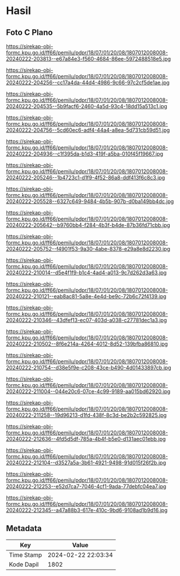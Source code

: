 # Hasil

## Foto C Plano

https://sirekap-obj-formc.kpu.go.id/ff66/pemilu/pdpr/18/07/01/20/08/1807012008008-20240222-203813--e67a84e3-f560-4684-86ee-5972488518e5.jpg

https://sirekap-obj-formc.kpu.go.id/ff66/pemilu/pdpr/18/07/01/20/08/1807012008008-20240222-204256--cc17a4da-44d4-4986-9c66-97c2cf5de1ae.jpg

https://sirekap-obj-formc.kpu.go.id/ff66/pemilu/pdpr/18/07/01/20/08/1807012008008-20240222-204535--5b9facf6-2460-4a5d-93c4-18dd15a513c1.jpg

https://sirekap-obj-formc.kpu.go.id/ff66/pemilu/pdpr/18/07/01/20/08/1807012008008-20240222-204756--5cd60ec6-adf4-44a4-a8ea-5d731cb59d51.jpg

https://sirekap-obj-formc.kpu.go.id/ff66/pemilu/pdpr/18/07/01/20/08/1807012008008-20240222-204936--c1f395da-b1d3-419f-a5ba-010f45f19667.jpg

https://sirekap-obj-formc.kpu.go.id/ff66/pemilu/pdpr/18/07/01/20/08/1807012008008-20240222-205246--1b4723c1-d1f9-4f52-86a8-ddf413f6c8c3.jpg

https://sirekap-obj-formc.kpu.go.id/ff66/pemilu/pdpr/18/07/01/20/08/1807012008008-20240222-205528--6327c649-9484-4b5b-907b-d0ba149bb4dc.jpg

https://sirekap-obj-formc.kpu.go.id/ff66/pemilu/pdpr/18/07/01/20/08/1807012008008-20240222-205642--b9760bb4-f284-4b3f-b4de-87b36fd71cbb.jpg

https://sirekap-obj-formc.kpu.go.id/ff66/pemilu/pdpr/18/07/01/20/08/1807012008008-20240222-205752--f4901f53-9a30-4abe-8378-e29a8e8d2230.jpg

https://sirekap-obj-formc.kpu.go.id/ff66/pemilu/pdpr/18/07/01/20/08/1807012008008-20240222-210014--d5e4f1f9-b1c4-4ad4-a013-9c7d262d3a63.jpg

https://sirekap-obj-formc.kpu.go.id/ff66/pemilu/pdpr/18/07/01/20/08/1807012008008-20240222-210121--eab8ac81-5a8e-4e4d-be9c-72b6c72f4139.jpg

https://sirekap-obj-formc.kpu.go.id/ff66/pemilu/pdpr/18/07/01/20/08/1807012008008-20240222-210346--43dfef13-ec07-403d-a038-c27781dec1a3.jpg

https://sirekap-obj-formc.kpu.go.id/ff66/pemilu/pdpr/18/07/01/20/08/1807012008008-20240222-210502--8f6e214a-4264-4012-8d52-139bfba86810.jpg

https://sirekap-obj-formc.kpu.go.id/ff66/pemilu/pdpr/18/07/01/20/08/1807012008008-20240222-210754--d38e5f9e-c208-43ce-b490-4d01433897cb.jpg

https://sirekap-obj-formc.kpu.go.id/ff66/pemilu/pdpr/18/07/01/20/08/1807012008008-20240222-211004--044e20c6-07ce-4c99-9189-aa015bd62920.jpg

https://sirekap-obj-formc.kpu.go.id/ff66/pemilu/pdpr/18/07/01/20/08/1807012008008-20240222-211258--19d96213-d1fd-438f-8c3d-be2b2c592825.jpg

https://sirekap-obj-formc.kpu.go.id/ff66/pemilu/pdpr/18/07/01/20/08/1807012008008-20240222-212636--4fd5d5df-785a-4b4f-b5e0-d131aec01ebb.jpg

https://sirekap-obj-formc.kpu.go.id/ff66/pemilu/pdpr/18/07/01/20/08/1807012008008-20240222-212104--d3527a5a-3b61-4921-9498-91d015f26f2b.jpg

https://sirekap-obj-formc.kpu.go.id/ff66/pemilu/pdpr/18/07/01/20/08/1807012008008-20240222-212253--e52d7ca7-7046-4cf1-9ada-77debfc04ea7.jpg

https://sirekap-obj-formc.kpu.go.id/ff66/pemilu/pdpr/18/07/01/20/08/1807012008008-20240222-212345--a47a88b3-617e-410c-9bd6-9108ad1b9d16.jpg


## Metadata

| Key        | Value               |
| ---------- | ------------------- |
| Time Stamp | 2024-02-22 22:03:34 |
| Kode Dapil | 1802                |



